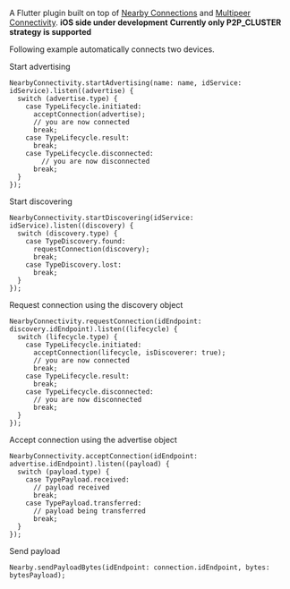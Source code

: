 A Flutter plugin built on top of [Nearby Connections](https://developers.google.com/nearby/connections/overview) and [Multipeer Connectivity](https://developer.apple.com/documentation/multipeerconnectivity).
**iOS side under development**
**Currently only P2P_CLUSTER strategy is supported**

Following example automatically connects two devices.

Start advertising

    NearbyConnectivity.startAdvertising(name: name, idService: idService).listen((advertise) {
      switch (advertise.type) {
        case TypeLifecycle.initiated:
          acceptConnection(advertise);
          // you are now connected
          break;
        case TypeLifecycle.result:
          break;
        case TypeLifecycle.disconnected:
            // you are now disconnected
          break;
      }
    });
    
Start discovering

    NearbyConnectivity.startDiscovering(idService: idService).listen((discovery) {
      switch (discovery.type) {
        case TypeDiscovery.found:
          requestConnection(discovery);
          break;
        case TypeDiscovery.lost:
          break;
      }
    });
    
    
Request connection using the discovery object

    NearbyConnectivity.requestConnection(idEndpoint: discovery.idEndpoint).listen((lifecycle) {
      switch (lifecycle.type) {
        case TypeLifecycle.initiated:
          acceptConnection(lifecycle, isDiscoverer: true);
          // you are now connected
          break;
        case TypeLifecycle.result:
          break;
        case TypeLifecycle.disconnected:
          // you are now disconnected
          break;
      }
    });
    
Accept connection using the advertise object

    NearbyConnectivity.acceptConnection(idEndpoint: advertise.idEndpoint).listen((payload) {
      switch (payload.type) {
        case TypePayload.received:
          // payload received
          break;
        case TypePayload.transferred:
          // payload being transferred
          break;
      }
    });
    
Send payload
   
    Nearby.sendPayloadBytes(idEndpoint: connection.idEndpoint, bytes: bytesPayload);

